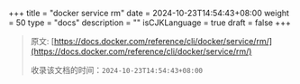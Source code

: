 +++
title = "docker service rm"
date = 2024-10-23T14:54:43+08:00
weight = 50
type = "docs"
description = ""
isCJKLanguage = true
draft = false
+++

> 原文: [https://docs.docker.com/reference/cli/docker/service/rm/](https://docs.docker.com/reference/cli/docker/service/rm/)
>
> 收录该文档的时间：`2024-10-23T14:54:43+08:00`
